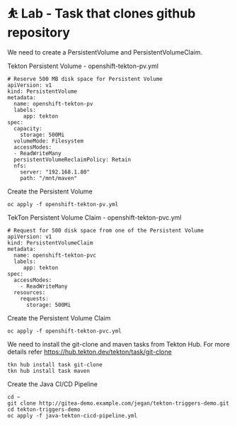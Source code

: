 # ⛹️ Lab - Task that clones github repository
We need to create a PersistentVolume and PersistentVolumeClaim.

Tekton Persistent Volume - openshift-tekton-pv.yml
```
# Reserve 500 MB disk space for Persistent Volume
apiVersion: v1
kind: PersistentVolume
metadata:
  name: openshift-tekton-pv
  labels:
     app: tekton
spec:
  capacity:
    storage: 500Mi
  volumeMode: Filesystem
  accessModes:
  - ReadWriteMany
  persistentVolumeReclaimPolicy: Retain 
  nfs: 
    server: "192.168.1.80"
    path: "/mnt/maven"
```

Create the Persistent Volume
```
oc apply -f openshift-tekton-pv.yml
```

TekTon Persistent Volume Claim - openshift-tekton-pvc.yml
```
# Request for 500 disk space from one of the Persistent Volume
apiVersion: v1
kind: PersistentVolumeClaim
metadata:
  name: openshift-tekton-pvc
  labels:
     app: tekton
spec:
  accessModes:
    - ReadWriteMany
  resources:
    requests:
      storage: 500Mi
```

Create the Persistent Volume Claim
```
oc apply -f openshift-tekton-pvc.yml
```

We need to install the git-clone  and maven tasks from Tekton Hub.  For more details refer https://hub.tekton.dev/tekton/task/git-clone
```
tkn hub install task git-clone
tkn hub install task maven
```

Create the Java CI/CD Pipeline
```
cd ~
git clone http://gitea-demo.example.com/jegan/tekton-triggers-demo.git
cd tekton-triggers-demo
oc apply -f java-tekton-cicd-pipeline.yml 
```
